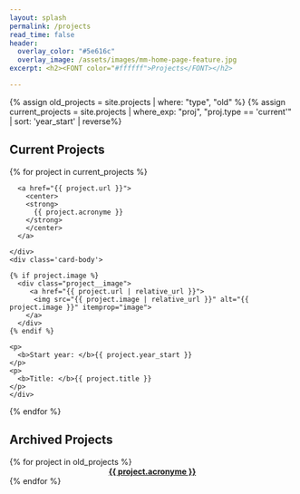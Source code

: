 ```yaml
---
layout: splash
permalink: /projects
read_time: false
header:
  overlay_color: "#5e616c"
  overlay_image: /assets/images/mm-home-page-feature.jpg
excerpt: <h2><FONT color="#ffffff">Projects</FONT></h2>

---
```

{% assign old_projects = site.projects | where: "type", "old" %}
{% assign current_projects = site.projects | where_exp: "proj", "proj.type == 'current'" | sort: 'year_start' | reverse%}


<h2>Current Projects</h2>
<div class='card-list'>
{% for project in current_projects %}
<div class='card'>
  <div class='card-header'>
        
      <a href="{{ project.url }}">
        <center>
        <strong>
          {{ project.acronyme }}
        </strong>
        </center>
      </a>
    
    </div>
    <div class='card-body'>
      
    {% if project.image %}
      <div class="project__image">
         <a href="{{ project.url | relative_url }}">
          <img src="{{ project.image | relative_url }}" alt="{{ project.image }}" itemprop="image">
        </a>
      </div>
    {% endif %}      
      
    <p>
      <b>Start year: </b>{{ project.year_start }}
    </p>
    <p>
      <b>Title: </b>{{ project.title }}
    </p>
    </div>
  </div>
  
{% endfor %}
</div>

<h2>Archived Projects</h2>
<div class='card-list'>
{% for project in old_projects %}
  <div class='card'>
    <div class='card-header'>
      <a href="{{ project.url }}">
        <center>
        <strong>
          {{ project.acronyme }}
        </strong>
        </center>
      </a>
    </div>
  </div>
{% endfor %}
